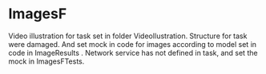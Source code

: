 # ImagesF
Video illustration for task set in folder VideoIlustration.
Structure for task were damaged. And set mock in code for images according to model set in code in ImageResults . Network service  has not defined in task, and set the mock in ImagesFTests.
